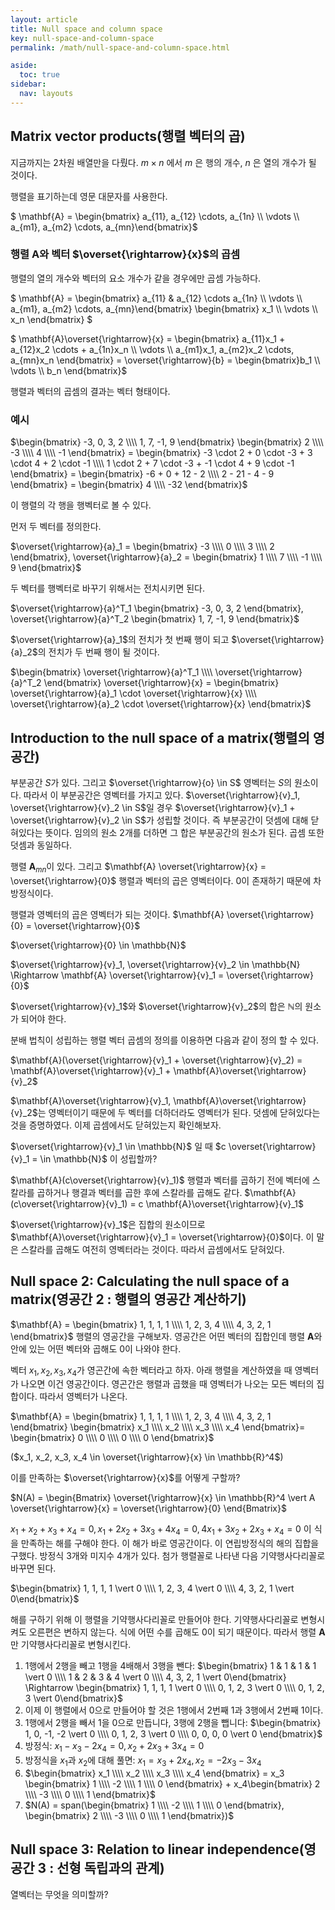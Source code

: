 ```yaml
---
layout: article
title: Null space and column space
key: null-space-and-column-space
permalink: /math/null-space-and-column-space.html

aside:
  toc: true
sidebar:
  nav: layouts
---
```



## Matrix vector products(행렬 벡터의 곱)

지금까지는 2차원 배열만을 다뤘다. $m \times n$ 에서 $m$ 은 행의 개수, $n$ 은 열의 개수가 될 것이다.

행렬을 표기하는데 영문 대문자를 사용한다.



$ \mathbf{A} = \begin{bmatrix} a_{11}, a_{12} \cdots, a_{1n} \\\\ \vdots \\\\ a_{m1}, a_{m2} \cdots, a_{mn}\end{bmatrix}$





### 행렬 $\mathbf{A}$와 벡터 $\overset{\rightarrow}{x}$의 곱셈

행렬의 열의 개수와 벡터의 요소 개수가 같을 경우에만 곱셈 가능하다.

$ \mathbf{A} = \begin{bmatrix} a_{11} & a_{12} \cdots  a_{1n} \\\\ \vdots \\\\ a_{m1}, a_{m2} \cdots, a_{mn}\end{bmatrix} \begin{bmatrix} x_1 \\\\ \vdots \\\\ x_n \end{bmatrix} $



$ \mathbf{A}\overset{\rightarrow}{x} = \begin{bmatrix} a_{11}x_1 + a_{12}x_2 \cdots + a_{1n}x_n \\\\ \vdots \\\\ a_{m1}x_1, a_{m2}x_2 \cdots, a_{mn}x_n \end{bmatrix} = \overset{\rightarrow}{b} = \begin{bmatrix}b_1 \\\\ \vdots \\\\ b_n \end{bmatrix}$



행렬과 벡터의 곱셈의 결과는 벡터 형태이다.



### 예시

$\begin{bmatrix} -3, 0, 3, 2 \\\\ 1, 7, -1, 9 \end{bmatrix} \begin{bmatrix} 2 \\\\ -3 \\\\ 4 \\\\ -1 \end{bmatrix} = \begin{bmatrix} -3 \cdot 2 + 0 \cdot -3 + 3 \cdot 4 + 2 \cdot -1 \\\\ 1 \cdot 2 + 7 \cdot -3 + -1 \cdot 4 + 9 \cdot -1 \end{bmatrix} = \begin{bmatrix} -6 + 0 + 12 - 2 \\\\ 2 - 21 - 4 - 9 \end{bmatrix} = \begin{bmatrix} 4 \\\\ -32 \end{bmatrix}$



이 행렬의 각 행을 행벡터로 볼 수 있다.

먼저 두 벡터를 정의한다.



$\overset{\rightarrow}{a}_1 = \begin{bmatrix} -3 \\\\ 0 \\\\ 3 \\\\ 2 \end{bmatrix}, \overset{\rightarrow}{a}_2 = \begin{bmatrix} 1 \\\\ 7 \\\\ -1 \\\\ 9 \end{bmatrix}$

두 벡터를 행벡터로 바꾸기 위해서는 전치시키면 된다.

$\overset{\rightarrow}{a}^T_1 \begin{bmatrix} -3, 0, 3, 2 \end{bmatrix}, \overset{\rightarrow}{a}^T_2 \begin{bmatrix} 1, 7, -1, 9 \end{bmatrix}$

$\overset{\rightarrow}{a}_1$의 전치가 첫 번째 행이 되고 $\overset{\rightarrow}{a}_2$의 전치가 두 번째 행이 될 것이다.

$\begin{bmatrix} \overset{\rightarrow}{a}^T_1 \\\\ \overset{\rightarrow}{a}^T_2 \end{bmatrix} \overset{\rightarrow}{x} = \begin{bmatrix} \overset{\rightarrow}{a}_1 \cdot \overset{\rightarrow}{x} \\\\ \overset{\rightarrow}{a}_2 \cdot \overset{\rightarrow}{x} \end{bmatrix}$



## Introduction to the null space of a matrix(행렬의 영공간)

부분공간 $S$가 있다. 그리고 $\overset{\rightarrow}{o} \in S$ 영벡터는 $S$의 원소이다. 따라서 이 부분공간은 영벡터를 가지고 있다. $\overset{\rightarrow}{v}_1, \overset{\rightarrow}{v}_2 \in S$일 경우 $\overset{\rightarrow}{v}_1 + \overset{\rightarrow}{v}_2 \in S$가 성립할 것이다. 즉 부분공간이 덧셈에 대해 닫혀있다는 뜻이다. 임의의 원소 2개를 더하면 그 합은 부분공간의 원소가 된다. 곱셈 또한 덧셈과 동일하다.



행렬 $\mathbf{A}_{mn}$이 있다. 그리고 $\mathbf{A} \overset{\rightarrow}{x} = \overset{\rightarrow}{0}$ 행렬과 벡터의 곱은 영벡터이다. 0이 존재하기 때문에 차 방정식이다.

행렬과 영벡터의 곱은 영벡터가 되는 것이다. $\mathbf{A} \overset{\rightarrow}{0} = \overset{\rightarrow}{0}$



$\overset{\rightarrow}{0} \in \mathbb{N}$

$\overset{\rightarrow}{v}_1, \overset{\rightarrow}{v}_2 \in \mathbb{N} \Rightarrow \mathbf{A} \overset{\rightarrow}{v}_1 = \overset{\rightarrow}{0}$

$\overset{\rightarrow}{v}_1$와 $\overset{\rightarrow}{v}_2$의 합은 $\mathbb{N}$의 원소가 되어야 한다.

분배 법칙이 성립하는 행렬 벡터 곱셈의 정의를 이용하면 다음과 같이 정의 할 수 있다.

$\mathbf{A}(\overset{\rightarrow}{v}_1 + \overset{\rightarrow}{v}_2) = \mathbf{A}\overset{\rightarrow}{v}_1 + \mathbf{A}\overset{\rightarrow}{v}_2$

$\mathbf{A}\overset{\rightarrow}{v}_1, \mathbf{A}\overset{\rightarrow}{v}_2$는 영벡터이기 때문에 두 벡터를 더하더라도 영벡터가 된다. 덧셈에 닫혀있다는 것을 증명하였다. 이제 곱셈에서도 닫혀있는지 확인해보자.



$\overset{\rightarrow}{v}_1 \in \mathbb{N}$ 일 때 $c \overset{\rightarrow}{v}_1 = \in \mathbb{N}$ 이 성립할까?

$\mathbf{A}(c\overset{\rightarrow}{v}_1)$ 행렬과 벡터를 곱하기 전에 벡터에 스칼라를 곱하거나 행결과 벡터를 곱한 후에 스칼라를 곱해도 같다. $\mathbf{A}(c\overset{\rightarrow}{v}_1) = c \mathbf{A}\overset{\rightarrow}{v}_1$

$\overset{\rightarrow}{v}_1$은 집합의 원소이므로 $\mathbf{A}\overset{\rightarrow}{v}_1 = \overset{\rightarrow}{0}$이다. 이 말은 스칼라를 곱해도 여전히 영벡터라는 것이다. 따라서 곱셈에서도 닫혀있다.



## Null space 2: Calculating the null space of a matrix(영공간 2 : 행렬의 영공간 계산하기)

$\mathbf{A} = \begin{bmatrix} 1, 1, 1, 1 \\\\ 1, 2, 3, 4 \\\\ 4, 3, 2, 1 \end{bmatrix}$ 행렬의 영공간을 구해보자. 영공간은 어떤 벡터의 집합인데 행렬 $\mathbf{A}$와 안에 있는 어떤 벡터와 곱해도 0이 나와야 한다.



벡터 $x_1, x_2, x_3, x_4$가 영곤간에 속한 벡터라고 하자. 아래 행렬을 계산하였을 때 영벡터가 나오면 이건 영공간이다. 영곤간은 행렬과 곱했을 때 영벡터가 나오는 모든 벡터의 집합이다. 따라서 영벡터가 나온다.

$\mathbf{A} = \begin{bmatrix} 1, 1, 1, 1 \\\\ 1, 2, 3, 4 \\\\ 4, 3, 2, 1 \end{bmatrix} \begin{bmatrix} x_1 \\\\ x_2 \\\\ x_3 \\\\ x_4 \end{bmatrix}= \begin{bmatrix} 0 \\\\ 0 \\\\ 0 \\\\ 0 \end{bmatrix}$ 

($x_1, x_2, x_3, x_4 \in \overset{\rightarrow}{x} \in \mathbb{R}^4$)

이를 만족하는 $\overset{\rightarrow}{x}$를 어떻게 구할까?

$N(A) = \begin{Bmatrix} \overset{\rightarrow}{x} \in \mathbb{R}^4 \vert A \overset{\rightarrow}{x} = \overset{\rightarrow}{0} \end{Bmatrix}$



$x_1 + x_2 + x_3 + x_4 = 0, x_1 + 2x_2 + 3x_3 + 4x_4 = 0, 4x_1 + 3x_2 + 2x_3 + x_4 = 0$ 이 식을 만족하는 해를 구해야 한다. 이 해가 바로 영공간이다. 이 연립방정식의 해의 집합을 구했다. 방정식 3개와 미지수 4개가 있다. 첨가 행렬꼴로 나타낸 다음 기약행사다리꼴로 바꾸면 된다.

$\begin{bmatrix} 1, 1, 1, 1 \vert 0 \\\\ 1, 2, 3, 4 \vert 0 \\\\ 4, 3, 2, 1 \vert 0\end{bmatrix}$ 

해를 구하기 위해 이 행렬을 기약행사다리꼴로 만들어야 한다. 기약행사다리꼴로 변형시켜도 오른편은 변하지 않는다. 식에 어떤 수를 곱해도 0이 되기 때문이다. 따라서 행렬 $\mathbf{A}$만 기약행사다리꼴로 변형시킨다. 

1. 1행에서 2행을 빼고 1행을 4배해서 3행을 뺀다:  $\begin{bmatrix} 1 & 1 & 1 & 1 \vert 0 \\\\ 1 & 2 & 3 & 4 \vert 0 \\\\ 4, 3, 2, 1 \vert 0\end{bmatrix} \Rightarrow \begin{bmatrix} 1, 1, 1, 1 \vert 0 \\\\ 0, 1, 2, 3 \vert 0 \\\\ 0, 1, 2, 3 \vert 0\end{bmatrix}$
2. 이제 이 행렬에서 0으로 만들어야 할 것은 1행에서 2번째 1과 3행에서 2번째 1이다.
3. 1행에서 2행을 빼서 1을 0으로 만듭니다, 3행에 2행을 뺍니다: $\begin{bmatrix} 1, 0, -1, -2 \vert 0 \\\\ 0, 1, 2, 3 \vert 0 \\\\ 0, 0, 0, 0 \vert 0 \end{bmatrix}$
4. 방정식: $x_1 - x_3 - 2x_4 = 0, x_2 + 2x_3 + 3x_4 = 0$
5. 방정식을 $x_1$과 $x_2$에 대해 풀면: $x_1 = x_3 + 2x_4, x_2 = -2x_3 - 3x_4$
6. $\begin{bmatrix} x_1 \\\\ x_2 \\\\ x_3 \\\\ x_4 \end{bmatrix} = x_3 \begin{bmatrix} 1 \\\\ -2 \\\\ 1 \\\\ 0 \end{bmatrix} + x_4\begin{bmatrix} 2 \\\\ -3 \\\\ 0 \\\\ 1 \end{bmatrix}$
7. $N(A) = span(\begin{bmatrix} 1 \\\\ -2 \\\\ 1 \\\\ 0 \end{bmatrix}, \begin{bmatrix} 2 \\\\ -3 \\\\ 0 \\\\ 1 \end{bmatrix})$



## Null space 3: Relation to linear independence(영공간 3 : 선형 독립과의 관계)

열벡터는 무엇을 의미할까?
